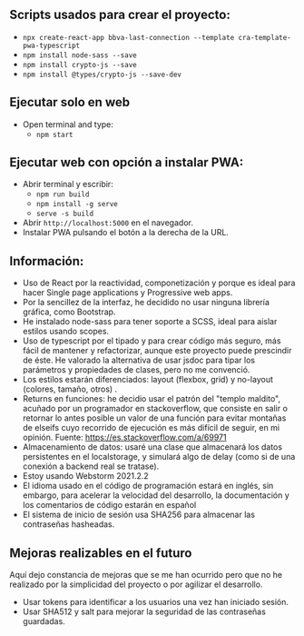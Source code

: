 ## Scripts usados para crear el proyecto:
- `npx create-react-app bbva-last-connection --template cra-template-pwa-typescript`
- `npm install node-sass --save`
- `npm install crypto-js --save`
- `npm install @types/crypto-js --save-dev`

## Ejecutar solo en web
- Open terminal and type:
    - `npm start`

## Ejecutar web con opción a instalar PWA:
- Abrir terminal y escribir:
    - `npm run build`
    - `npm install -g serve`
    - `serve -s build`
- Abrir `http://localhost:5000` en el navegador.
- Instalar PWA pulsando el botón a la derecha de la URL.

## Información:
- Uso de React por la reactividad, componetización y porque es ideal para hacer 
Single page applications y Progressive web apps.
- Por la sencillez de la interfaz, he decidido no usar ninguna librería gráfica, 
como Bootstrap.
- He instalado node-sass para tener soporte a SCSS, ideal para aislar estilos
usando scopes.
- Uso de typescript por el tipado y para crear código más seguro, más fácil de
mantener y refactorizar, aunque este proyecto puede prescindir de éste. He valorado
la alternativa de usar jsdoc para tipar los parámetros y propiedades de clases,
pero no me convenció.
- Los estilos estarán diferenciados: layout (flexbox, grid) y no-layout (colores, 
tamaño, otros) .
- Returns en funciones: he decidio usar el patrón del "templo maldito", acuñado por
un programador en stackoverflow, que consiste en salir o retornar lo antes posible
un valor de una función para evitar montañas de elseifs cuyo recorrido de ejecución 
es más difícil de seguir, en mi opinión. Fuente: https://es.stackoverflow.com/a/69971
- Almacenamiento de datos: usaré una clase que almacenará los datos persistentes
en el localstorage, y simulará algo de delay (como si de una conexión a backend real
se tratase).
- Estoy usando Webstorm 2021.2.2
- El idioma usado en el código de programación estará en inglés, sin embargo, para
acelerar la velocidad del desarrollo, la documentación y los comentarios de código
estarán en español
- El sistema de inicio de sesión usa SHA256 para almacenar las contraseñas hasheadas.

## Mejoras realizables en el futuro
Aquí dejo constancia de mejoras que se me han ocurrido pero que no he realizado
por la simplicidad del proyecto o por agilizar el desarrollo.
- Usar tokens para identificar a los usuarios una vez han iniciado sesión.
- Usar SHA512 y salt para mejorar la seguridad de las contraseñas guardadas.
